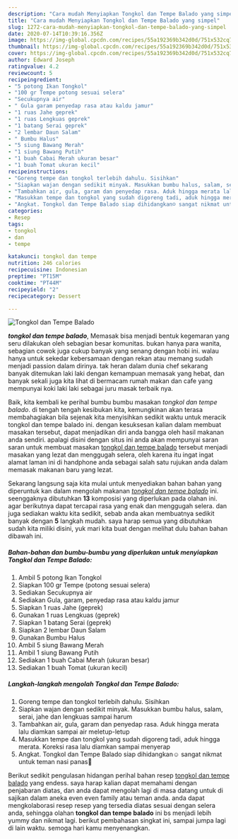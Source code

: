 ```yaml
---
description: "Cara mudah Menyiapkan Tongkol dan Tempe Balado yang simpel"
title: "Cara mudah Menyiapkan Tongkol dan Tempe Balado yang simpel"
slug: 1272-cara-mudah-menyiapkan-tongkol-dan-tempe-balado-yang-simpel
date: 2020-07-14T10:39:16.356Z
image: https://img-global.cpcdn.com/recipes/55a192369b342d0d/751x532cq70/tongkol-dan-tempe-balado-foto-resep-utama.jpg
thumbnail: https://img-global.cpcdn.com/recipes/55a192369b342d0d/751x532cq70/tongkol-dan-tempe-balado-foto-resep-utama.jpg
cover: https://img-global.cpcdn.com/recipes/55a192369b342d0d/751x532cq70/tongkol-dan-tempe-balado-foto-resep-utama.jpg
author: Edward Joseph
ratingvalue: 4.2
reviewcount: 5
recipeingredient:
- "5 potong Ikan Tongkol"
- "100 gr Tempe potong sesuai selera"
- "Secukupnya air"
- " Gula garam penyedap rasa atau kaldu jamur"
- "1 ruas Jahe geprek"
- "1 ruas Lengkuas geprek"
- "1 batang Serai geprek"
- "2 lembar Daun Salam"
- " Bumbu Halus"
- "5 siung Bawang Merah"
- "1 siung Bawang Putih"
- "1 buah Cabai Merah ukuran besar"
- "1 buah Tomat ukuran kecil"
recipeinstructions:
- "Goreng tempe dan tongkol terlebih dahulu. Sisihkan"
- "Siapkan wajan dengan sedikit minyak. Masukkan bumbu halus, salam, serai, jahe dan lengkuas sampai harum"
- "Tambahkan air, gula, garam dan penyedap rasa. Aduk hingga merata lalu diamkan sampai air meletup-letup"
- "Masukkan tempe dan tongkol yang sudah digoreng tadi, aduk hingga merata. Koreksi rasa lalu diamkan sampai menyerap"
- "Angkat. Tongkol dan Tempe Balado siap dihidangkan☺️ sangat nikmat untuk teman nasi panas🤤"
categories:
- Resep
tags:
- tongkol
- dan
- tempe

katakunci: tongkol dan tempe 
nutrition: 246 calories
recipecuisine: Indonesian
preptime: "PT15M"
cooktime: "PT44M"
recipeyield: "2"
recipecategory: Dessert

---
```



![Tongkol dan Tempe Balado](https://img-global.cpcdn.com/recipes/55a192369b342d0d/751x532cq70/tongkol-dan-tempe-balado-foto-resep-utama.jpg)

<b><i>tongkol dan tempe balado</i></b>, Memasak bisa menjadi bentuk kegemaran yang seru dilakukan oleh sebagian besar komunitas. bukan hanya para wanita, sebagian cowok juga cukup banyak yang senang dengan hobi ini. walau hanya untuk sekedar kebersamaan dengan rekan atau memang sudah menjadi passion dalam dirinya. tak heran dalam dunia chef sekarang banyak ditemukan laki laki dengan kemampuan memasak yang hebat, dan banyak sekali juga kita lihat di bermacam rumah makan dan cafe yang mempunyai koki laki laki sebagai juru masak terbaik nya.

Baik, kita kembali ke perihal bumbu bumbu masakan <i>tongkol dan tempe balado</i>. di tengah tengah kesibukan kita, kemungkinan akan terasa membahagiakan bila sejenak kita menyisihkan sedikit waktu untuk meracik tongkol dan tempe balado ini. dengan kesuksesan kalian dalam membuat masakan tersebut, dapat menjadikan diri anda bangga oleh hasil makanan anda sendiri. apalagi disini dengan situs ini anda akan mempunyai saran saran untuk membuat masakan <u>tongkol dan tempe balado</u> tersebut menjadi masakan yang lezat dan menggugah selera, oleh karena itu ingat ingat alamat laman ini di handphone anda sebagai salah satu rujukan anda dalam memasak makanan baru yang lezat.




Sekarang langsung saja kita mulai untuk menyediakan bahan bahan yang diperuntuk kan dalam mengolah makanan <u><i>tongkol dan tempe balado</i></u> ini. seenggaknya dibutuhkan <b>13</b> komposisi yang diperlukan pada olahan ini. agar berikutnya dapat tercapai rasa yang enak dan menggugah selera. dan juga sediakan waktu kita sedikit, sebab anda akan membuatnya sedikit banyak dengan <b>5</b> langkah mudah. saya harap semua yang dibutuhkan sudah kita miliki disini, yuk mari kita buat dengan melihat dulu bahan bahan dibawah ini.

<!--inarticleads1-->

##### Bahan-bahan dan bumbu-bumbu yang diperlukan untuk menyiapkan Tongkol dan Tempe Balado:

1. Ambil 5 potong Ikan Tongkol
1. Siapkan 100 gr Tempe (potong sesuai selera)
1. Sediakan Secukupnya air
1. Sediakan  Gula, garam, penyedap rasa atau kaldu jamur
1. Siapkan 1 ruas Jahe (geprek)
1. Gunakan 1 ruas Lengkuas (geprek)
1. Siapkan 1 batang Serai (geprek)
1. Siapkan 2 lembar Daun Salam
1. Gunakan  Bumbu Halus
1. Ambil 5 siung Bawang Merah
1. Ambil 1 siung Bawang Putih
1. Sediakan 1 buah Cabai Merah (ukuran besar)
1. Sediakan 1 buah Tomat (ukuran kecil)




<!--inarticleads2-->

##### Langkah-langkah mengolah Tongkol dan Tempe Balado:

1. Goreng tempe dan tongkol terlebih dahulu. Sisihkan
1. Siapkan wajan dengan sedikit minyak. Masukkan bumbu halus, salam, serai, jahe dan lengkuas sampai harum
1. Tambahkan air, gula, garam dan penyedap rasa. Aduk hingga merata lalu diamkan sampai air meletup-letup
1. Masukkan tempe dan tongkol yang sudah digoreng tadi, aduk hingga merata. Koreksi rasa lalu diamkan sampai menyerap
1. Angkat. Tongkol dan Tempe Balado siap dihidangkan☺️ sangat nikmat untuk teman nasi panas🤤




Berikut sedikit pengulasan hidangan perihal bahan resep <u>tongkol dan tempe balado</u> yang endess. saya harap kalian dapat memahami dengan penjabaran diatas, dan anda dapat mengolah lagi di masa datang untuk di sajikan dalam aneka even even family atau teman anda. anda dapat mengkolaborasi resep resep yang tersedia diatas sesuai dengan selera anda, sehingga olahan <b>tongkol dan tempe balado</b> ini bs menjadi lebih yummy dan nikmat lagi. berikut pembahasan singkat ini, sampai jumpa lagi di lain waktu. semoga hari kamu menyenangkan.
